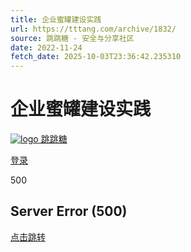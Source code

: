 ```yaml
---
title: 企业蜜罐建设实践
url: https://tttang.com/archive/1832/
source: 跳跳糖 - 安全与分享社区
date: 2022-11-24
fetch_date: 2025-10-03T23:36:42.235310
---
```


# 企业蜜罐建设实践

[![logo](https://storage.tttang.com/static/images/logo.png) 跳跳糖](/)

[登录](/auth/login/)

500

## Server Error (500)

[点击跳转](/)